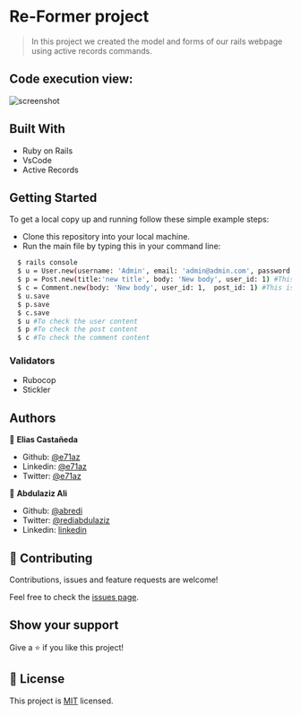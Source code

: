 # Re-Former project

> In this project we created the model and forms of our rails webpage using active records commands.

## Code execution view:

![screenshot](./assets/codess.png)

## Built With

- Ruby on Rails
- VsCode
- Active Records

## Getting Started

To get a local copy up and running follow these simple example steps:

- Clone this repository into your local machine.
- Run the main file by typing this in your command line:

```bash
  $ rails console
  $ u = User.new(username: 'Admin', email: 'admin@admin.com', password: '123456') #This is to create a User
  $ p = Post.new(title:'new title', body: 'New body', user_id: 1) #This is to create a post by a certain user
  $ c = Comment.new(body: 'New body', user_id: 1,  post_id: 1) #This is to create a comment by the user
  $ u.save
  $ p.save
  $ c.save
  $ u #To check the user content
  $ p #To check the post content
  $ c #To check the comment content
```

### Validators

- Rubocop
- Stickler

## Authors

👤 **Elias Castañeda**

- Github: [@e71az](https://github.com/e71az)
- Linkedin: [@e71az](https://www.linkedin.com/in/e71az/)
- Twitter: [@e71az](https://twitter.com/e71az)

👤 **Abdulaziz Ali**

- Github: [@abredi](https://github.com/abredi)
- Twitter: [@rediabdulaziz](https://twitter.com/rediabdulaziz)
- Linkedin: [linkedin](https://www.linkedin.com/in/abdulaziz-ali-98948011a)


## 🤝 Contributing

Contributions, issues and feature requests are welcome!

Feel free to check the [issues page](https://github.com/e71az/micro-reddit/issues).

## Show your support

Give a ⭐️ if you like this project!


## 📝 License

This project is [MIT](lic.url) licensed.
